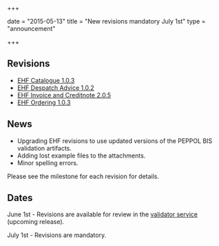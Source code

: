 +++

date = "2015-05-13"
title = "New revisions mandatory July 1st"
type = "announcement"

+++

## Revisions

* [EHF Catalogue 1.0.3](/ehf/standard/ehf-catalogue-1.0.3)
* [EHF Despatch Advice 1.0.2](/ehf/standard/ehf-despatch-advice-1.0.2)
* [EHF Invoice and Creditnote 2.0.5](/ehf/standard/ehf-invoice-and-creditnote-2.0.5)
* [EHF Ordering 1.0.3](/ehf/standard/ehf-ordering-1.0.3)

## News

* Upgrading EHF revisions to use updated versions of the PEPPOL BIS validation artifacts.
* Adding lost example files to the attachments.
* Minor spelling errors.

Please see the milestone for each revision for details.

## Dates

June 1st - Revisions are available for review in the [validator service](/ehf/tools/validator-service/) (upcoming release).

July 1st - Revisions are mandatory.
